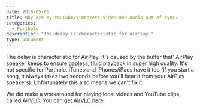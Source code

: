 ```yaml
---
date: 2018-05-06
title: Why are my YouTube/Vimeo/etc video and audio out of sync?
categories:
  - Porthole 
description: "The delay is characteristic for AirPlay."
type: Document
---
```

The delay is characteristic for AirPlay. It's caused by the buffer that' AirPlay speaker keeps to ensure gapless, fluid playback in super high quality. It's not specific for Porthole. iTunes and iPhones/iPads have it too (if you start a song, it always takes two seconds before you'll hear it from your AirPlay speakers). Unfortunately this also means we can't fix it.

We did make a workaround for playing local videos and YouTube clips, called AirVLC. You can [get AirVLC here](https://www.dangercove.com/airvlc).
